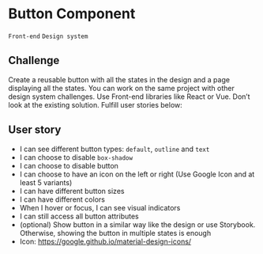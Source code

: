 # Button Component

`Front-end` `Design system`

## Challenge

Create a reusable button with all the states in the design and a page displaying all the states. You can work on the same project with other design system challenges. Use Front-end libraries like React or Vue. Don’t look at the existing solution. Fulfill user stories below:

## User story

- I can see different button types: `default`, `outline` and `text`
- I can choose to disable `box-shadow`
- I can choose to disable button
- I can choose to have an icon on the left or right (Use Google Icon and at least 5 variants)
- I can have different button sizes
- I can have different colors
- When I hover or focus, I can see visual indicators
- I can still access all button attributes
- (optional) Show button in a similar way like the design or use Storybook. Otherwise, showing the button in multiple states is enough
- Icon: https://google.github.io/material-design-icons/
